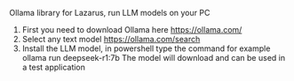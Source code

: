 Ollama library for Lazarus, run LLM models on your PC
1. First you need to download Ollama here https://ollama.com/
2. Select any text model https://ollama.com/search
3. Install the LLM model, in powershell type the command for example ollama run deepseek-r1:7b 
The model will download and can be used in a test application
